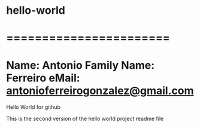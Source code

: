 # hello-world
=======================
=======================
Name: Antonio 
Family Name: Ferreiro
eMail: antonioferreirogonzalez@gmail.com
=======================
Hello World for github

This is the second version of the hello world project readme file
